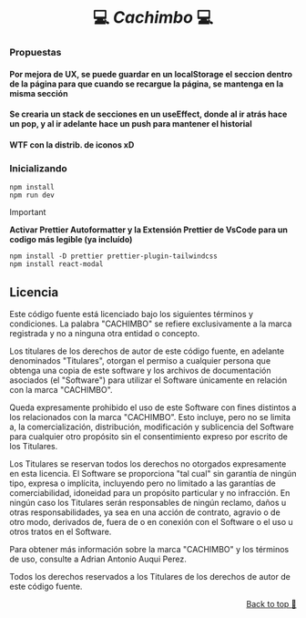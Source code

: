<a name="readme-top"></a>

<div align="center">
  <a href="https://https://github.com/Auky216/Cachimbo">
  </a>
  <h1>💻 <em>Cachimbo</em> 💻</h1>
</div>

### Propuestas 

#### Por mejora de UX, se puede guardar en un localStorage el seccion dentro de la página para que cuando se recargue la página, se mantenga en la misma sección

#### Se crearia un stack de secciones en un useEffect, donde al ir atrás hace un pop, y al ir adelante hace un push para mantener el historial

#### WTF con la distrib. de iconos xD

### Inicializando

    npm install
    npm run dev

> [!IMPORTANT]
> **Activar Prettier Autoformatter y la Extensión Prettier de VsCode para un codigo más legible (ya incluído)**

    npm install -D prettier prettier-plugin-tailwindcss
    npm install react-modal



## Licencia

Este código fuente está licenciado bajo los siguientes términos y condiciones. La palabra "CACHIMBO" se refiere exclusivamente a la marca registrada y no a ninguna otra entidad o concepto.

Los titulares de los derechos de autor de este código fuente, en adelante denominados "Titulares", otorgan el permiso a cualquier persona que obtenga una copia de este software y los archivos de documentación asociados (el "Software") para utilizar el Software únicamente en relación con la marca "CACHIMBO".

Queda expresamente prohibido el uso de este Software con fines distintos a los relacionados con la marca "CACHIMBO". Esto incluye, pero no se limita a, la comercialización, distribución, modificación y sublicencia del Software para cualquier otro propósito sin el consentimiento expreso por escrito de los Titulares.

Los Titulares se reservan todos los derechos no otorgados expresamente en esta licencia. El Software se proporciona "tal cual" sin garantía de ningún tipo, expresa o implícita, incluyendo pero no limitado a las garantías de comerciabilidad, idoneidad para un propósito particular y no infracción. En ningún caso los Titulares serán responsables de ningún reclamo, daños u otras responsabilidades, ya sea en una acción de contrato, agravio o de otro modo, derivados de, fuera de o en conexión con el Software o el uso u otros tratos en el Software.

Para obtener más información sobre la marca "CACHIMBO" y los términos de uso, consulte a Adrian Antonio Auqui Perez.

Todos los derechos reservados a los Titulares de los derechos de autor de este código fuente.

<p align="right"><a href="#top">Back to top 🔼</a></p>
